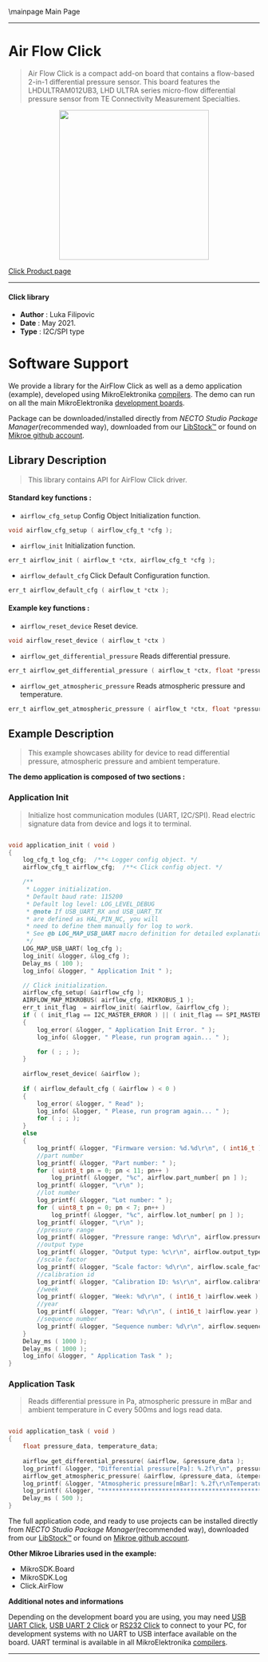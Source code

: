 \mainpage Main Page

---
# Air Flow Click

> Air Flow Click is a compact add-on board that contains a flow-based 2-in-1 differential pressure sensor. This board features the LHDULTRAM012UB3, LHD ULTRA series micro-flow differential pressure sensor from TE Connectivity Measurement Specialties. 

<p align="center">
  <img src="https://download.mikroe.com/images/click_for_ide/air_flow_click.png" height=300px>
</p>

[Click Product page](https://www.mikroe.com/air-flow-click)

---


#### Click library

- **Author**        : Luka Filipovic
- **Date**          : May 2021.
- **Type**          : I2C/SPI type


# Software Support

We provide a library for the AirFlow Click
as well as a demo application (example), developed using MikroElektronika
[compilers](https://www.mikroe.com/necto-studio).
The demo can run on all the main MikroElektronika [development boards](https://www.mikroe.com/development-boards).

Package can be downloaded/installed directly from *NECTO Studio Package Manager*(recommended way), downloaded from our [LibStock&trade;](https://libstock.mikroe.com) or found on [Mikroe github account](https://github.com/MikroElektronika/mikrosdk_click_v2/tree/master/clicks).

## Library Description

> This library contains API for AirFlow Click driver.

#### Standard key functions :

- `airflow_cfg_setup` Config Object Initialization function.
```c
void airflow_cfg_setup ( airflow_cfg_t *cfg );
```

- `airflow_init` Initialization function.
```c
err_t airflow_init ( airflow_t *ctx, airflow_cfg_t *cfg );
```

- `airflow_default_cfg` Click Default Configuration function.
```c
err_t airflow_default_cfg ( airflow_t *ctx );
```

#### Example key functions :

- `airflow_reset_device` Reset device.
```c
void airflow_reset_device ( airflow_t *ctx )
```

- `airflow_get_differential_pressure` Reads differential pressure.
```c
err_t airflow_get_differential_pressure ( airflow_t *ctx, float *pressure )
```

- `airflow_get_atmospheric_pressure` Reads atmospheric pressure and temperature.
```c
err_t airflow_get_atmospheric_pressure ( airflow_t *ctx, float *pressure, float *temperature );
```

## Example Description

> This example showcases ability for device to read differential 
pressure, atmospheric pressure and ambient temperature.

**The demo application is composed of two sections :**

### Application Init

> Initialize host communication modules (UART, I2C/SPI). Read 
electric signature data from device and logs it to terminal.

```c

void application_init ( void ) 
{
    log_cfg_t log_cfg;  /**< Logger config object. */
    airflow_cfg_t airflow_cfg;  /**< Click config object. */

    /** 
     * Logger initialization.
     * Default baud rate: 115200
     * Default log level: LOG_LEVEL_DEBUG
     * @note If USB_UART_RX and USB_UART_TX 
     * are defined as HAL_PIN_NC, you will 
     * need to define them manually for log to work. 
     * See @b LOG_MAP_USB_UART macro definition for detailed explanation.
     */
    LOG_MAP_USB_UART( log_cfg );
    log_init( &logger, &log_cfg );
    Delay_ms ( 100 );
    log_info( &logger, " Application Init " );

    // Click initialization.
    airflow_cfg_setup( &airflow_cfg );
    AIRFLOW_MAP_MIKROBUS( airflow_cfg, MIKROBUS_1 );
    err_t init_flag  = airflow_init( &airflow, &airflow_cfg );
    if ( ( init_flag == I2C_MASTER_ERROR ) || ( init_flag == SPI_MASTER_ERROR ) ) 
    {
        log_error( &logger, " Application Init Error. " );
        log_info( &logger, " Please, run program again... " );

        for ( ; ; );
    }
    
    airflow_reset_device( &airflow );
    
    if ( airflow_default_cfg ( &airflow ) < 0 )
    {
        log_error( &logger, " Read" );
        log_info( &logger, " Please, run program again... " );
        for ( ; ; );
    }
    else
    {
        log_printf( &logger, "Firmware version: %d.%d\r\n", ( int16_t )airflow.major_fw_ver, ( int16_t )airflow.minor_fw_ver );
        //part number
        log_printf( &logger, "Part number: " );
        for ( uint8_t pn = 0; pn < 11; pn++ )
            log_printf( &logger, "%c", airflow.part_number[ pn ] );
        log_printf( &logger, "\r\n" );
        //lot number
        log_printf( &logger, "Lot number: " );
        for ( uint8_t pn = 0; pn < 7; pn++ )
            log_printf( &logger, "%c", airflow.lot_number[ pn ] );
        log_printf( &logger, "\r\n" );
        //pressure range
        log_printf( &logger, "Pressure range: %d\r\n", airflow.pressure_range );
        //output type
        log_printf( &logger, "Output type: %c\r\n", airflow.output_type );
        //scale factor
        log_printf( &logger, "Scale factor: %d\r\n", airflow.scale_factor );
        //calibration id
        log_printf( &logger, "Calibration ID: %s\r\n", airflow.calibration_id );
        //week
        log_printf( &logger, "Week: %d\r\n", ( int16_t )airflow.week );
        //year
        log_printf( &logger, "Year: %d\r\n", ( int16_t )airflow.year );
        //sequence number
        log_printf( &logger, "Sequence number: %d\r\n", airflow.sequence_number );
    }
    Delay_ms ( 1000 );
    Delay_ms ( 1000 );
    log_info( &logger, " Application Task " );
}

```

### Application Task

> Reads differential pressure in Pa, atmospheric pressure in mBar 
and ambient temperature in C every 500ms and logs read data.

```c

void application_task ( void ) 
{    
    float pressure_data, temperature_data;
    
    airflow_get_differential_pressure( &airflow, &pressure_data );
    log_printf( &logger, "Differential pressure[Pa]: %.2f\r\n", pressure_data );
    airflow_get_atmospheric_pressure( &airflow, &pressure_data, &temperature_data );
    log_printf( &logger, "Atmospheric pressure[mBar]: %.2f\r\nTemperature[degC]: %.2f\r\n", pressure_data, temperature_data );
    log_printf( &logger, "***********************************************************\r\n" );
    Delay_ms ( 500 );
}

```

The full application code, and ready to use projects can be installed directly from *NECTO Studio Package Manager*(recommended way), downloaded from our [LibStock&trade;](https://libstock.mikroe.com) or found on [Mikroe github account](https://github.com/MikroElektronika/mikrosdk_click_v2/tree/master/clicks).

**Other Mikroe Libraries used in the example:**

- MikroSDK.Board
- MikroSDK.Log
- Click.AirFlow

**Additional notes and informations**

Depending on the development board you are using, you may need
[USB UART Click](https://www.mikroe.com/usb-uart-click),
[USB UART 2 Click](https://www.mikroe.com/usb-uart-2-click) or
[RS232 Click](https://www.mikroe.com/rs232-click) to connect to your PC, for
development systems with no UART to USB interface available on the board. UART
terminal is available in all MikroElektronika
[compilers](https://shop.mikroe.com/compilers).

---
